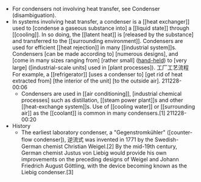- For condensers not involving heat transfer, see Condenser (disambiguation).
- In systems involving heat transfer, a condenser is a [[heat exchanger]] used to [condense a gaseous substance into] a [[liquid state]] through [[cooling]]. In so doing, the [[latent heat]] is [released by the substance] and transferred to the [[surrounding environment]]. Condensers are used for efficient [[heat rejection]] in many [[industrial system]]s. Condensers [can be made according to] [numerous designs], and [come in many sizes ranging from] [rather small] ([hand-held](((RVT-MB2ge)))) to [very large] ([industrial-scale units] used in [plant processes]). 工厂工艺流程 For example, a [[refrigerator]] [uses a condenser to] [get rid of heat extracted from] [the interior of the unit] [to the outside air].
211228-00:06
    - Condensers are used in [[air conditioning]], [industrial chemical processes] such as distillation, [[steam power plant]]s and other [[heat-exchange system]]s. Use of [[cooling water]] or [[surrounding air]] as the [[coolant]] is common in many condensers.[1]
211228-00:20
- History
    - The earliest laboratory condenser, a "Gegenstromkühler" ([counter-flow condenser]), 逆流式 was invented in 1771 by the Swedish-German chemist Christian Weigel.[2] By the mid-19th century, German chemist Justus von Liebig would provide his own improvements on the preceding designs of Weigel and Johann Friedrich August Göttling, with the device becoming known as the Liebig condenser.[3]
